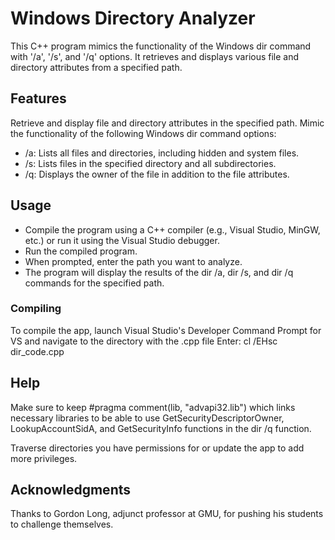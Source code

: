 # Windows Directory Analyzer

This C++ program mimics the functionality of the Windows dir command with '/a', '/s', and '/q' options. It retrieves and displays various file and directory attributes from a specified path.

## Features

Retrieve and display file and directory attributes in the specified path.
Mimic the functionality of the following Windows dir command options:
- /a: Lists all files and directories, including hidden and system files.
- /s: Lists files in the specified directory and all subdirectories.
- /q: Displays the owner of the file in addition to the file attributes.

## Usage

- Compile the program using a C++ compiler (e.g., Visual Studio, MinGW, etc.) or run it using the Visual Studio debugger. 
- Run the compiled program.
- When prompted, enter the path you want to analyze.
- The program will display the results of the dir /a, dir /s, and dir /q commands for the specified path.

### Compiling

To compile the app, launch Visual Studio's Developer Command Prompt for VS 
and navigate to the directory with the .cpp file 
Enter: cl /EHsc dir_code.cpp

## Help

Make sure to keep #pragma comment(lib, "advapi32.lib") which links necessary libraries to be able to use GetSecurityDescriptorOwner, LookupAccountSidA, and GetSecurityInfo functions in the dir /q function. 

Traverse directories you have permissions for or update the app to add more privileges. 

## Acknowledgments

Thanks to Gordon Long, adjunct professor at GMU, for pushing his students to challenge themselves. 
